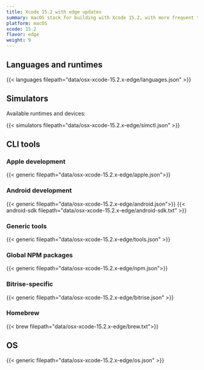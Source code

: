 ```yaml
---
title: Xcode 15.2 with edge updates
summary: macOS stack for building with Xcode 15.2, with more frequent tool updates
platform: macOS
xcode: 15.2
flavor: edge
weight: 9
---
```


## Languages and runtimes

{{< languages filepath="data/osx-xcode-15.2.x-edge/languages.json" >}}

## Simulators

Available runtimes and devices:

{{< simulators filepath="data/osx-xcode-15.2.x-edge/simctl.json" >}}

## CLI tools

### Apple development

{{< generic filepath="data/osx-xcode-15.2.x-edge/apple.json">}}

### Android development

{{< generic filepath="data/osx-xcode-15.2.x-edge/android.json">}}
{{< android-sdk filepath="data/osx-xcode-15.2.x-edge/android-sdk.txt" >}}

### Generic tools

{{< generic filepath="data/osx-xcode-15.2.x-edge/tools.json" >}}

### Global NPM packages

{{< generic filepath="data/osx-xcode-15.2.x-edge/npm.json">}}

### Bitrise-specific

{{< generic filepath="data/osx-xcode-15.2.x-edge/bitrise.json" >}}

### Homebrew

{{< brew filepath="data/osx-xcode-15.2.x-edge/brew.txt">}}

## OS

{{< generic filepath="data/osx-xcode-15.2.x-edge/os.json" >}}
